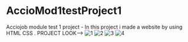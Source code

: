 # AccioMod1testProject1
Acciojob  module test 1 project - In this project i made a website by using HTML CSS . PROJECT LOOK--> 
![1](https://github.com/Sanketnew1git/AccioMod1testProject1/assets/143958701/a8ed7514-07fb-44cc-9bfb-19a44967b11d)
![2](https://github.com/Sanketnew1git/AccioMod1testProject1/assets/143958701/3908cee0-16e3-40a9-8fc4-ff7f29567476)
![3](https://github.com/Sanketnew1git/AccioMod1testProject1/assets/143958701/b431ef9e-e9ca-416b-ba78-a3faa107f573)
![4](https://github.com/Sanketnew1git/AccioMod1testProject1/assets/143958701/ae7bb4c7-4e40-4614-958c-96f0a3f6cab4)
